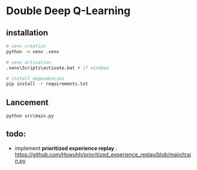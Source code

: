 # Double Deep Q-Learning

## installation

```bash
# venv creation
python -m venv .venv

# venv activation
.venv\Scripts\activate.bat # if windows

# install dependencies
pip install -r requirements.txt
```

## Lancement

```
python src\main.py
```

## todo:

- implement **prioritized experience replay** : https://github.com/Howuhh/prioritized_experience_replay/blob/main/train.py
